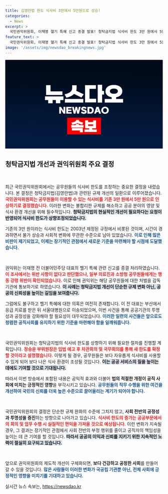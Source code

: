 ```yaml
---
title: 김영란법 한도 식사비 3만에서 5만원으로 상승!
categories:
  - News
excerpt: >
  국민권익위원회, 이재명 헬기 특혜 신고 종결 발표! 청탁금지법 식사비 한도 3만 원에서 5만 원으로 인상하며 현실 반영에 나섰다. 의료진 및 소방청 공무원, 행동 강령 위반 확인. 변화의 시작을 놓치지 마세요!
feature_text: >
  국민권익위원회, 이재명 헬기 특혜 신고 종결 발표! 청탁금지법 식사비 한도 3만 원에서 5만 원으로 인상하며 현실 반영에 나섰다. 의료진 및 소방청 공무원, 행동 강령 위반 확인. 변화의 시작을 놓치지 마세요!
image: '/assets/img/newsdao_breakingnews.jpg'
---
```


<p><img src="/assets/img/newsdao_breakingnews.jpg" alt="cryptoinkorea 속보" /></p>

<h2 data-ke-size="size26">청탁금지법 개선과 권익위원회 주요 결정</h2>

<p data-ke-size="size16">&nbsp;</p>

<p>최근 국민권익위원회에서는 공무원들의 식사비 한도를 조정하는 중요한 결정을 내렸습니다. 본 결정은 청탁금지법(김영란법)과 관련된 규제 개선의 일환으로 이루어졌습니다. <b><span style="color: #ee2323;">국민권익위원회는 공무원들이 이용할 수 있는 식사비를 기존 3만 원에서 5만 원으로 인상하기로 결정했습니다.</span></b> 이러한 변화는 불합리한 규제를 해소하고 공공 분야의 영양 및 식사 환경 개선을 위해 필수적입니다. <b><span style="background-color: #21538527;">청탁금지법의 현실적인 개선이 필요하다는 요청이 반영되어 식사비 한도가 상향조정되었습니다.</span></b></p>

<p>기존의 3만 원이라는 식사비 한도는 2003년 제정된 규정에서 비롯된 것이며, 시간이 경과하면서 물가 상승과 사회적 변화에 무관한 수준으로 남아 있었습니다. <b><span style="color: #1a5490;">이로 인해 많은 비판이 제기되었고, 이제는 장기적인 관점에서 새로운 기준을 마련해야 할 시점에 도달했습니다.</span></b></p>

<p data-ke-size="size16">&nbsp;</p>

<p>권익위는 이재명 전 더불어민주당 대표의 헬기 특혜 관련 신고를 종결 처리하였습니다. <b><span style="color: #ee2323;">이 조사에서는 위반 사항이 없다고 판단했으나, 일부 의료진과 소방청 공무원들에게는 행동 강령 위반이 확인되었습니다.</span></b> 이로 인해 권익위는 해당 공무원들에 대한 처벌을 감독기관에 통보하기로 하였습니다. <b><span style="background-color: #21538527;">이 사례는 청탁금지법 개선이 단순한 규제 변화 아닌, 공공의 신뢰성을 높이는 길임을 보여줍니다.</span></b></p>

<p>그럼에도 불구하고 헬기 특혜에 대한 의혹은 여전히 존재합니다. 이 전 대표는 부산에서 응급 치료를 받은 뒤 서울대병원으로 이송되었으며, 이번 사건을 통해 공공기관의 투명성과 공정성을 강화해야 할 필요성이 대두되었습니다. <b><span style="color: #1a5490;">이러한 일련의 사건들은 앞으로도 청렴한 공직사회를 유지하기 위한 기준을 마련해야 함을 일깨워줍니다.</span></b></p>

<p data-ke-size="size16">&nbsp;</p>

<p>국민권익위원회는 청탁금지법의 식사비 한도를 상향하기 위해 필요한 절차를 진행할 계획입니다. <b><span style="color: #ee2323;">정승윤 부위원장은 입법 예고 후 차관회의 및 국무회의를 통해 새 한도를 확정할 것이라고 설명했습니다.</span></b> 이렇게 될 경우, 공무원들은 보다 자유롭게 식사비를 사용할 수 있게 되어 보다 나은 식사 환경이 조성될 것입니다. <b><span style="background-color: #21538527;">이는 공공 서비스의 질을 높이는 데에도 기여할 것으로 기대됩니다.</span></b></p>

<p>따라서 이번 방송에서 포함된 내용은 공익적 효과와 더불어 <b>법의 적절한 개정이 공직 사회에 미치는 긍정적인 영향</b>을 부각시키고 있습니다. <b><span style="color: #1a5490;">공무원들의 직무 수행을 위한 여건을 개선하여 국민의 신뢰를 더욱 높은 수준으로 끌어올리는 계기가 되어야 합니다.</span></b></p>

<p data-ke-size="size16">&nbsp;</p>

<p>국민권익위원회의 결정은 단순한 규제 완화의 수준에 그치지 않고, <b>사회 전반의 공정성과 투명성을 증진</b>하는 방향으로 나아가고 있습니다. <b><span style="color: #ee2323;">식사비 한도의 증가는 공공부문에서의 회의 및 업무 수행 시 실질적인 편익을 가져올 것으로 예상됩니다.</span></b> 이런 변화가 지속될 경우, 그 결과는 장기적인 관점에서 사회 전반의 부정 행위를 줄이고 공직자의 책임성을 높이는 데 큰 기여를 할 것입니다. <b><span style="background-color: #21538527;">따라서 공공의 이익과 신뢰를 지키기 위한 지속적인 노력이 절실히 요구되고 있습니다.</span></b></p>

<p data-ke-size="size16">&nbsp;</p>

<p>앞으로 권익위원회의 제도적 개선이 구체화되면, <b>보다 건강하고 공정한 사회</b>를 만들어 갈 수 있을 것입니다. <b><span style="color: #1a5490;">많은 사람들이 이러한 변화가 국공립 기관뿐 아닌, 전체 사회에 긍정적인 영향을 미치기를 기대하고 있습니다.</span></b></p>
실시간 뉴스 속보는, <a href="https://newsdao.kr" rel="dofollow">https://newsdao.kr</a>


